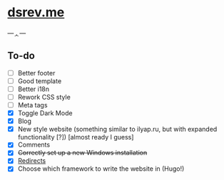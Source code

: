 # [dsrev.me](https://dsrev.me/)

—ᆺ—

## To-do
- [ ] Better footer
- [ ] Good template
- [ ] Better i18n
- [ ] Rework CSS style
- [ ] Meta tags
- [x] Toggle Dark Mode
- [x] Blog
- [x] New style website (something similar to ilyap.ru, but with expanded functionality \[?\]) \[almost ready I guess\]
- [x] Comments
- [x] ~~Correctly set up a new Windows installation~~
- [x] [Redirects](https://github.com/dsrev/hugo-redirect)
- [x] Choose which framework to write the website in (Hugo!)
